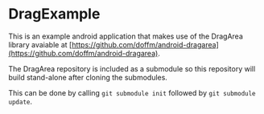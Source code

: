 # DragExample

This is an example android application that makes use of the
DragArea library avaiable at 
[https://github.com/doffm/android-dragarea](https://github.com/doffm/android-dragarea).

The DragArea repository is included as a submodule so this
repository will build stand-alone after cloning the submodules.

This can be done by calling `git submodule init` followed by
`git submodule update`.
